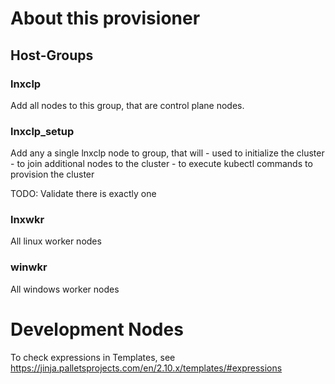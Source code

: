 # About this provisioner

## Host-Groups

### lnxclp
Add all nodes to this group, that are control plane nodes.

### lnxclp_setup
Add any a single lnxclp node to group, that will
    - used to initialize the cluster
    - to join additional nodes to the cluster
    - to execute kubectl commands to provision the cluster

TODO: Validate there is exactly one

### lnxwkr
All linux worker nodes

### winwkr
All windows worker nodes

# Development Nodes

To check expressions in Templates, see https://jinja.palletsprojects.com/en/2.10.x/templates/#expressions
